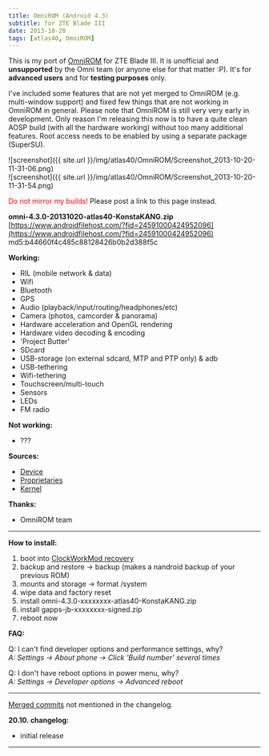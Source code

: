 ```yaml
---
title: OmniROM (Android 4.3)
subtitle: for ZTE Blade III
date: 2013-10-20
tags: [atlas40, OmniROM]
---
```


This is my port of [OmniROM](https://omnirom.org/) for ZTE Blade III. It is unofficial and **unsupported** by the Omni team (or anyone else for that matter :P). It's for **advanced users** and for **testing purposes** only.

I've included some features that are not yet merged to OmniROM (e.g. multi-window support) and fixed few things that are not working in OmniROM in general. Please note that OmniROM is still very very early in development. Only reason I'm releasing this now is to have a quite clean AOSP build (with all the hardware working) without too many additional features. Root access needs to be enabled by using a separate package (SuperSU).

![screenshot]({{ site.url }}/img/atlas40/OmniROM/Screenshot_2013-10-20-11-31-06.png)  
![screenshot]({{ site.url }}/img/atlas40/OmniROM/Screenshot_2013-10-20-11-31-54.png)

<span style="color:#FF0000;">Do not mirror my builds!</span> Please post a link to this page instead.

**omni-4.3.0-20131020-atlas40-KonstaKANG.zip**  
[https://www.androidfilehost.com/?fid=24591000424952096](https://www.androidfilehost.com/?fid=24591000424952096)  
md5:b44660f4c485c88128426b0b2d388f5c

**Working:**

- RIL (mobile network & data)
- Wifi
- Bluetooth
- GPS
- Audio (playback/input/routing/headphones/etc)
- Camera (photos, camcorder & panorama)
- Hardware acceleration and OpenGL rendering
- Hardware video decoding & encoding
- 'Project Butter'
- SDcard
- USB-storage (on external sdcard, MTP and PTP only) & adb
- USB-tethering
- Wifi-tethering
- Touchscreen/multi-touch
- Sensors
- LEDs
- FM radio

**Not working:**

- ???

**Sources:**

- [Device](https://github.com/KonstaT/android_device_zte_atlas40/tree/android-4.3)
- [Proprietaries](https://github.com/KonstaT/proprietary_vendor_zte/tree/cm-10.2)
- [Kernel](https://github.com/KonstaT/android_kernel_zte_msm7x27a/tree/cm-10.2)

**Thanks:**

- OmniROM team

----

**How to install:**

1. boot into [ClockWorkMod recovery](/devices/atlas40/CWM)
2. backup and restore -> backup (makes a nandroid backup of your previous ROM)
3. mounts and storage -> format /system
4. wipe data and factory reset
5. install omni-4.3.0-xxxxxxxx-atlas40-KonstaKANG.zip
6. install gapps-jb-xxxxxxxx-signed.zip
7. reboot now

**FAQ:**

Q: I can't find developer options and performance settings, why?  
*A: Settings -> About phone -> Click 'Build number' several times*

Q: I don't have reboot options in power menu, why?  
*A: Settings -> Developer options -> Advanced reboot*

----

[Merged commits](https://gerrit.omnirom.org/#/q/status:merged,n,z) not mentioned in the changelog.

**20.10. changelog:**

- initial release

----
